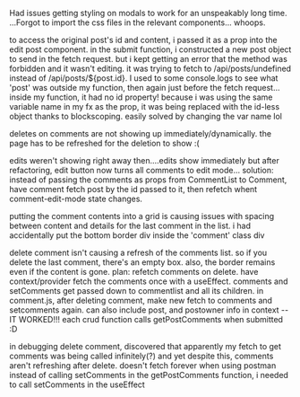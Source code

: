 Had issues getting styling on modals to work for an unspeakably long time. ...Forgot to import the css files in the relevant components... whoops.

to access the original post's id and content, i passed it as a prop into the edit post component. in the submit function, i constructed a new post object to send in the fetch request. but i kept getting an error that the method was forbidden and it wasn't editing. it was trying to fetch to /api/posts/undefined instead of /api/posts/${post.id}. I used to some console.logs to see what 'post' was outside my function, then again just before the fetch request... inside my function, it had no id property! because i was using the same variable name in my fx as the prop, it was being replaced with the id-less object thanks to blockscoping. easily solved by changing the var name lol

deletes on comments are not showing up immediately/dynamically. the page has to be refreshed for the deletion to show :(

edits weren't showing right away then....edits show immediately but after refactoring, edit button now turns all comments to edit mode...
solution: instead of passing the comments as props from CommentList to Comment, have comment fetch post by the id passed to it, then refetch whent comment-edit-mode state changes.

putting the comment contents into a grid is causing issues with spacing between content and details for the last comment in the list.
    i had accidentally put the bottom border div inside the 'comment' class div

delete comment isn't causing a refresh of the comments list. so if you delete the last comment, there's an empty box. also, the border remains even if the content is gone.
    plan: refetch comments on delete. have context/provider fetch the comments once with a useEffect. comments and setComments get passed down to commentlist and all its children. in comment.js, after deleting comment, make new fetch to comments and setcomments again. can also include post, and postowner info in context
    --  IT WORKED!!! each crud function calls getPostComments when submitted :D

in debugging delete comment, discovered that apparently my fetch to get comments was being called infinitely(?) and yet despite this, comments aren't refreshing after delete. doesn't fetch forever when using postman
    instead of calling setComments in the getPostComments function, i needed to call setComments in the useEffect
